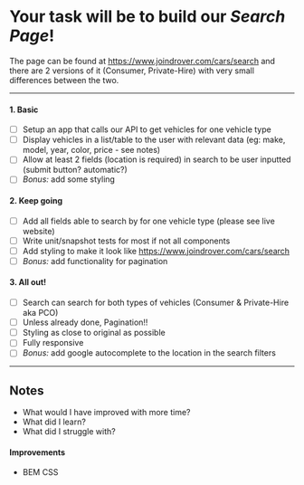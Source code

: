 # Your task will be to build our *Search Page*!

The page can be found at https://www.joindrover.com/cars/search and there are 2 
versions of it (Consumer, Private-Hire) with very small differences between the 
two.

----
 
#### 1. Basic

- [ ] Setup an app that calls our API to get vehicles for one vehicle type
- [ ] Display vehicles in a list/table to the user with relevant data (eg: make, 
model, year, color, price - see notes)
- [ ] Allow at least 2 fields (location is required) in search to be user inputted 
(submit button? automatic?)
- [ ] *Bonus:* add some styling

#### 2. Keep going

- [ ] Add all fields able to search by for one vehicle type (please see live website)
- [ ] Write unit/snapshot tests for most if not all components
- [ ] Add styling to make it look like https://www.joindrover.com/cars/search
- [ ] *Bonus:* add functionality for pagination

#### 3. All out!

- [ ] Search can search for both types of vehicles (Consumer & Private-Hire aka PCO)
- [ ] Unless already done, Pagination!!
- [ ] Styling as close to original as possible
- [ ] Fully responsive
- [ ] *Bonus:* add google autocomplete to the location in the search filters

---- 

## Notes

- What would I have improved with more time?
- What did I learn? 
- What did I struggle with?

#### Improvements

- BEM CSS